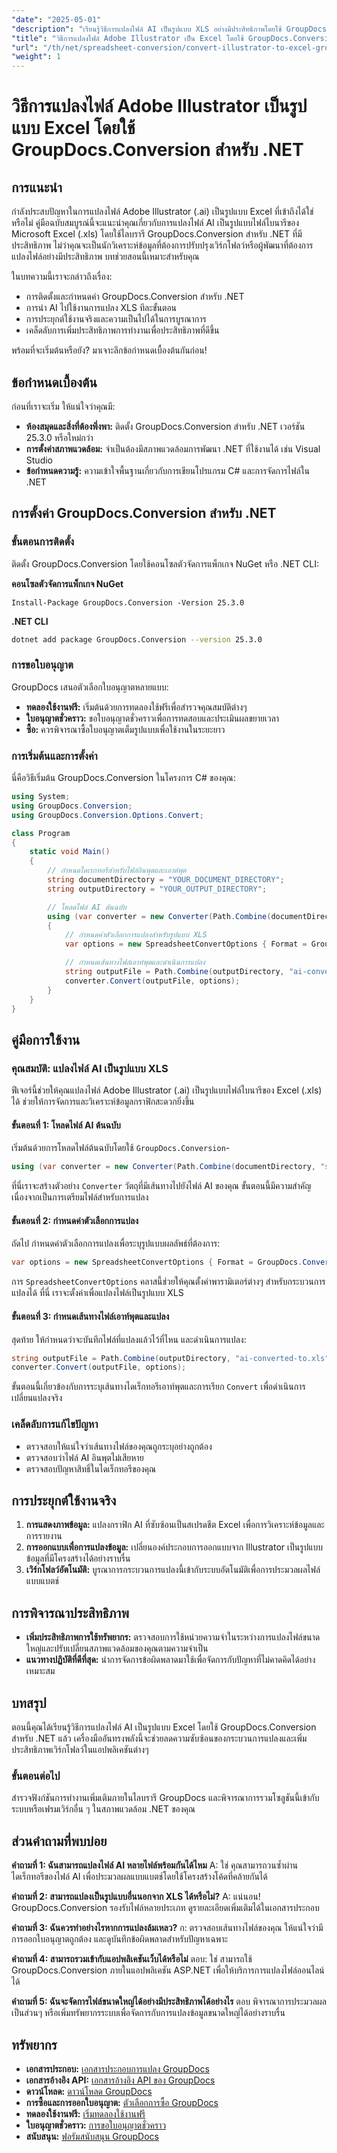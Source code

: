 ```yaml
---
"date": "2025-05-01"
"description": "เรียนรู้วิธีการแปลงไฟล์ AI เป็นรูปแบบ XLS อย่างมีประสิทธิภาพโดยใช้ GroupDocs.Conversion สำหรับ .NET เหมาะสำหรับนักวิเคราะห์ข้อมูลและนักพัฒนา"
"title": "วิธีการแปลงไฟล์ Adobe Illustrator เป็น Excel โดยใช้ GroupDocs.Conversion สำหรับ .NET"
"url": "/th/net/spreadsheet-conversion/convert-illustrator-to-excel-groupdocs-dotnet/"
"weight": 1
---
```


# วิธีการแปลงไฟล์ Adobe Illustrator เป็นรูปแบบ Excel โดยใช้ GroupDocs.Conversion สำหรับ .NET

## การแนะนำ

กำลังประสบปัญหาในการแปลงไฟล์ Adobe Illustrator (.ai) เป็นรูปแบบ Excel ที่เข้าถึงได้ใช่หรือไม่ คู่มือฉบับสมบูรณ์นี้จะแนะนำคุณเกี่ยวกับการแปลงไฟล์ AI เป็นรูปแบบไฟล์ไบนารีของ Microsoft Excel (.xls) โดยใช้ไลบรารี GroupDocs.Conversion สำหรับ .NET ที่มีประสิทธิภาพ ไม่ว่าคุณจะเป็นนักวิเคราะห์ข้อมูลที่ต้องการปรับปรุงเวิร์กโฟลว์หรือผู้พัฒนาที่ต้องการแปลงไฟล์อย่างมีประสิทธิภาพ บทช่วยสอนนี้เหมาะสำหรับคุณ

ในบทความนี้เราจะกล่าวถึงเรื่อง:
- การติดตั้งและกำหนดค่า GroupDocs.Conversion สำหรับ .NET
- การนำ AI ไปใช้งานการแปลง XLS ทีละขั้นตอน
- การประยุกต์ใช้งานจริงและความเป็นไปได้ในการบูรณาการ
- เคล็ดลับการเพิ่มประสิทธิภาพการทำงานเพื่อประสิทธิภาพที่ดีขึ้น

พร้อมที่จะเริ่มต้นหรือยัง? มาเจาะลึกข้อกำหนดเบื้องต้นกันก่อน!

## ข้อกำหนดเบื้องต้น

ก่อนที่เราจะเริ่ม ให้แน่ใจว่าคุณมี:
- **ห้องสมุดและสิ่งที่ต้องพึ่งพา:** ติดตั้ง GroupDocs.Conversion สำหรับ .NET เวอร์ชัน 25.3.0 หรือใหม่กว่า
- **การตั้งค่าสภาพแวดล้อม:** จำเป็นต้องมีสภาพแวดล้อมการพัฒนา .NET ที่ใช้งานได้ เช่น Visual Studio
- **ข้อกำหนดความรู้:** ความเข้าใจพื้นฐานเกี่ยวกับการเขียนโปรแกรม C# และการจัดการไฟล์ใน .NET

## การตั้งค่า GroupDocs.Conversion สำหรับ .NET

### ขั้นตอนการติดตั้ง

ติดตั้ง GroupDocs.Conversion โดยใช้คอนโซลตัวจัดการแพ็กเกจ NuGet หรือ .NET CLI:

**คอนโซลตัวจัดการแพ็กเกจ NuGet**
```plaintext
Install-Package GroupDocs.Conversion -Version 25.3.0
```

**\.NET CLI**
```bash
dotnet add package GroupDocs.Conversion --version 25.3.0
```

### การขอใบอนุญาต

GroupDocs เสนอตัวเลือกใบอนุญาตหลายแบบ:
- **ทดลองใช้งานฟรี:** เริ่มต้นด้วยการทดลองใช้ฟรีเพื่อสำรวจคุณสมบัติต่างๆ
- **ใบอนุญาตชั่วคราว:** ขอใบอนุญาตชั่วคราวเพื่อการทดสอบและประเมินผลขยายเวลา
- **ซื้อ:** ควรพิจารณาซื้อใบอนุญาตเต็มรูปแบบเพื่อใช้งานในระยะยาว

### การเริ่มต้นและการตั้งค่า

นี่คือวิธีเริ่มต้น GroupDocs.Conversion ในโครงการ C# ของคุณ:

```csharp
using System;
using GroupDocs.Conversion;
using GroupDocs.Conversion.Options.Convert;

class Program
{
    static void Main()
    {
        // กำหนดไดเรกทอรีสำหรับไฟล์อินพุตและเอาต์พุต
        string documentDirectory = "YOUR_DOCUMENT_DIRECTORY";
        string outputDirectory = "YOUR_OUTPUT_DIRECTORY";

        // โหลดไฟล์ AI ต้นฉบับ
        using (var converter = new Converter(Path.Combine(documentDirectory, "sample.ai")))
        {
            // กำหนดค่าตัวเลือกการแปลงสำหรับรูปแบบ XLS
            var options = new SpreadsheetConvertOptions { Format = GroupDocs.Conversion.FileTypes.SpreadsheetFileType.Xls };

            // กำหนดเส้นทางไฟล์เอาท์พุตและดำเนินการแปลง
            string outputFile = Path.Combine(outputDirectory, "ai-converted-to.xls");
            converter.Convert(outputFile, options);
        }
    }
}
```

## คู่มือการใช้งาน

### คุณสมบัติ: แปลงไฟล์ AI เป็นรูปแบบ XLS

ฟีเจอร์นี้ช่วยให้คุณแปลงไฟล์ Adobe Illustrator (.ai) เป็นรูปแบบไฟล์ไบนารีของ Excel (.xls) ได้ ช่วยให้การจัดการและวิเคราะห์ข้อมูลกราฟิกสะดวกยิ่งขึ้น

#### ขั้นตอนที่ 1: โหลดไฟล์ AI ต้นฉบับ

เริ่มต้นด้วยการโหลดไฟล์ต้นฉบับโดยใช้ `GroupDocs.Conversion`-

```csharp
using (var converter = new Converter(Path.Combine(documentDirectory, "sample.ai")))
```

ที่นี่เราจะสร้างตัวอย่าง `Converter` วัตถุที่มีเส้นทางไปยังไฟล์ AI ของคุณ ขั้นตอนนี้มีความสำคัญเนื่องจากเป็นการเตรียมไฟล์สำหรับการแปลง

#### ขั้นตอนที่ 2: กำหนดค่าตัวเลือกการแปลง

ถัดไป กำหนดค่าตัวเลือกการแปลงเพื่อระบุรูปแบบผลลัพธ์ที่ต้องการ:

```csharp
var options = new SpreadsheetConvertOptions { Format = GroupDocs.Conversion.FileTypes.SpreadsheetFileType.Xls };
```

การ `SpreadsheetConvertOptions` คลาสนี้ช่วยให้คุณตั้งค่าพารามิเตอร์ต่างๆ สำหรับกระบวนการแปลงได้ ที่นี่ เราจะตั้งค่าเพื่อแปลงไฟล์เป็นรูปแบบ XLS

#### ขั้นตอนที่ 3: กำหนดเส้นทางไฟล์เอาท์พุตและแปลง

สุดท้าย ให้กำหนดว่าจะบันทึกไฟล์ที่แปลงแล้วไว้ที่ไหน และดำเนินการแปลง:

```csharp
string outputFile = Path.Combine(outputDirectory, "ai-converted-to.xls");
converter.Convert(outputFile, options);
```

ขั้นตอนนี้เกี่ยวข้องกับการระบุเส้นทางไดเร็กทอรีเอาท์พุตและการเรียก `Convert` เพื่อดำเนินการเปลี่ยนแปลงจริง

### เคล็ดลับการแก้ไขปัญหา

- ตรวจสอบให้แน่ใจว่าเส้นทางไฟล์ของคุณถูกระบุอย่างถูกต้อง
- ตรวจสอบว่าไฟล์ AI อินพุตไม่เสียหาย
- ตรวจสอบปัญหาสิทธิ์ในไดเร็กทอรีของคุณ

## การประยุกต์ใช้งานจริง

1. **การแสดงภาพข้อมูล:** แปลงกราฟิก AI ที่ซับซ้อนเป็นสเปรดชีต Excel เพื่อการวิเคราะห์ข้อมูลและการรายงาน
2. **การออกแบบเพื่อการแปลงข้อมูล:** เปลี่ยนองค์ประกอบการออกแบบจาก Illustrator เป็นรูปแบบข้อมูลที่มีโครงสร้างได้อย่างราบรื่น
3. **เวิร์กโฟลว์อัตโนมัติ:** บูรณาการกระบวนการแปลงนี้เข้ากับระบบอัตโนมัติเพื่อการประมวลผลไฟล์แบบแบตช์

## การพิจารณาประสิทธิภาพ

- **เพิ่มประสิทธิภาพการใช้ทรัพยากร:** ตรวจสอบการใช้หน่วยความจำในระหว่างการแปลงไฟล์ขนาดใหญ่และปรับเปลี่ยนสภาพแวดล้อมของคุณตามความจำเป็น
- **แนวทางปฏิบัติที่ดีที่สุด:** นำการจัดการข้อผิดพลาดมาใช้เพื่อจัดการกับปัญหาที่ไม่คาดคิดได้อย่างเหมาะสม

## บทสรุป

ตอนนี้คุณได้เรียนรู้วิธีการแปลงไฟล์ AI เป็นรูปแบบ Excel โดยใช้ GroupDocs.Conversion สำหรับ .NET แล้ว เครื่องมืออันทรงพลังนี้จะช่วยลดความซับซ้อนของกระบวนการแปลงและเพิ่มประสิทธิภาพเวิร์กโฟลว์ในแอปพลิเคชันต่างๆ

### ขั้นตอนต่อไป

สำรวจฟังก์ชันการทำงานเพิ่มเติมภายในไลบรารี GroupDocs และพิจารณาการรวมโซลูชันนี้เข้ากับระบบหรือเฟรมเวิร์กอื่น ๆ ในสภาพแวดล้อม .NET ของคุณ

## ส่วนคำถามที่พบบ่อย

**คำถามที่ 1: ฉันสามารถแปลงไฟล์ AI หลายไฟล์พร้อมกันได้ไหม**
A: ใช่ คุณสามารถวนซ้ำผ่านไดเร็กทอรีของไฟล์ AI เพื่อประมวลผลแบบแบตช์โดยใช้โครงสร้างโค้ดที่คล้ายกันได้

**คำถามที่ 2: สามารถแปลงเป็นรูปแบบอื่นนอกจาก XLS ได้หรือไม่?**
A: แน่นอน! GroupDocs.Conversion รองรับไฟล์หลายประเภท ดูรายละเอียดเพิ่มเติมได้ในเอกสารประกอบ

**คำถามที่ 3: ฉันควรทำอย่างไรหากการแปลงล้มเหลว?**
ก: ตรวจสอบเส้นทางไฟล์ของคุณ ให้แน่ใจว่ามีการออกใบอนุญาตถูกต้อง และดูบันทึกข้อผิดพลาดสำหรับปัญหาเฉพาะ

**คำถามที่ 4: สามารถรวมเข้ากับแอปพลิเคชันเว็บได้หรือไม่**
ตอบ: ใช่ สามารถใช้ GroupDocs.Conversion ภายในแอปพลิเคชัน ASP.NET เพื่อให้บริการการแปลงไฟล์ออนไลน์ได้

**คำถามที่ 5: ฉันจะจัดการไฟล์ขนาดใหญ่ได้อย่างมีประสิทธิภาพได้อย่างไร**
ตอบ พิจารณาการประมวลผลเป็นส่วนๆ หรือเพิ่มทรัพยากรระบบเพื่อจัดการกับการแปลงข้อมูลขนาดใหญ่ได้อย่างราบรื่น

## ทรัพยากร

- **เอกสารประกอบ:** [เอกสารประกอบการแปลง GroupDocs](https://docs.groupdocs.com/conversion/net/)
- **เอกสารอ้างอิง API:** [เอกสารอ้างอิง API ของ GroupDocs](https://reference.groupdocs.com/conversion/net/)
- **ดาวน์โหลด:** [ดาวน์โหลด GroupDocs](https://releases.groupdocs.com/conversion/net/)
- **การซื้อและการออกใบอนุญาต:** [ตัวเลือกการซื้อ GroupDocs](https://purchase.groupdocs.com/buy)
- **ทดลองใช้งานฟรี:** [เริ่มทดลองใช้งานฟรี](https://releases.groupdocs.com/conversion/net/)
- **ใบอนุญาตชั่วคราว:** [การขอใบอนุญาตชั่วคราว](https://purchase.groupdocs.com/temporary-license/)
- **สนับสนุน:** [ฟอรัมสนับสนุน GroupDocs](https://forum.groupdocs.com/c/conversion/10)
